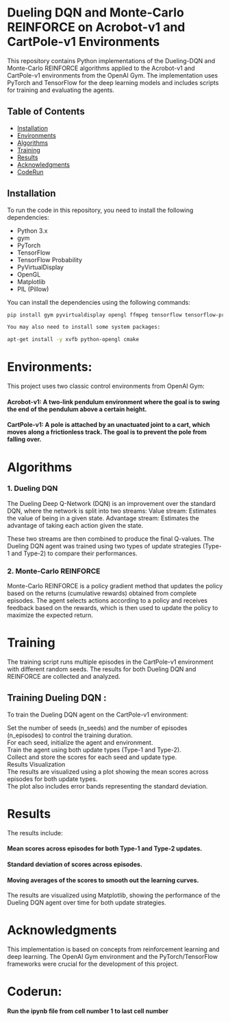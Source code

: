 # Dueling DQN and Monte-Carlo REINFORCE on Acrobot-v1 and CartPole-v1 Environments

This repository contains Python implementations of the Dueling-DQN and Monte-Carlo REINFORCE algorithms applied to the Acrobot-v1 and CartPole-v1 environments from the OpenAI Gym. The implementation uses PyTorch and TensorFlow for the deep learning models and includes scripts for training and evaluating the agents.

## Table of Contents

- [Installation](#installation)
- [Environments](#environments)
- [Algorithms](#algorithms)
- [Training](#training)
- [Results](#results)
- [Acknowledgments](#acknowledgments)
- [CodeRun](#coderun)

## Installation

To run the code in this repository, you need to install the following dependencies:

- Python 3.x
- gym
- PyTorch
- TensorFlow
- TensorFlow Probability
- PyVirtualDisplay
- OpenGL
- Matplotlib
- PIL (Pillow)

You can install the dependencies using the following commands:

```bash
pip install gym pyvirtualdisplay opengl ffmpeg tensorflow tensorflow-probability matplotlib pillow torch

You may also need to install some system packages:

apt-get install -y xvfb python-opengl cmake
```


# Environments:

This project uses two classic control environments from OpenAI Gym:

#### Acrobot-v1: A two-link pendulum environment where the goal is to swing the end of the pendulum above a certain height.
#### CartPole-v1: A pole is attached by an unactuated joint to a cart, which moves along a frictionless track. The goal is to prevent the pole from falling over.


# Algorithms<br>

### 1. Dueling DQN

The Dueling Deep Q-Network (DQN) is an improvement over the standard DQN, where the network is split into two streams:
Value stream: Estimates the value of being in a given state.
Advantage stream: Estimates the advantage of taking each action given the state.

These two streams are then combined to produce the final Q-values. The Dueling DQN agent was trained using two types of update strategies (Type-1 and Type-2) to compare their performances.

### 2. Monte-Carlo REINFORCE

Monte-Carlo REINFORCE is a policy gradient method that updates the policy based on the returns (cumulative rewards) obtained from complete episodes. The agent selects actions according to a policy and receives feedback based on the rewards, which is then used to update the policy to maximize the expected return.

# Training

The training script runs multiple episodes in the CartPole-v1 environment with different random seeds. The results for both Dueling DQN and REINFORCE are collected and analyzed.

## Training Dueling DQN :
To train the Dueling DQN agent on the CartPole-v1 environment:

Set the number of seeds (n_seeds) and the number of episodes (n_episodes) to control the training duration.<br>
For each seed, initialize the agent and environment.<br>
Train the agent using both update types (Type-1 and Type-2).<br>
Collect and store the scores for each seed and update type.<br>
Results Visualization<br>
The results are visualized using a plot showing the mean scores across episodes for both update types.<br>
The plot also includes error bands representing the standard deviation.<br>

# Results

The results include:

#### Mean scores across episodes for both Type-1 and Type-2 updates.
#### Standard deviation of scores across episodes.
#### Moving averages of the scores to smooth out the learning curves.<br>

The results are visualized using Matplotlib, showing the performance of the Dueling DQN agent over time for both update strategies.

# Acknowledgments

This implementation is based on concepts from reinforcement learning and deep learning. The OpenAI Gym environment and the PyTorch/TensorFlow frameworks were crucial for the development of this project.


# Coderun:

#### Run the ipynb file from cell number 1 to last cell number

























